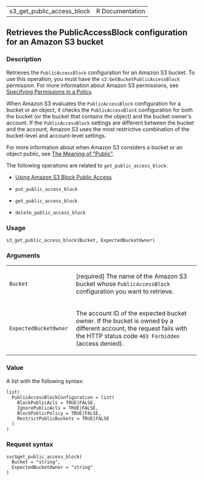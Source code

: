 <table style="width: 100%;">
<tbody>
<tr class="odd">
<td>s3_get_public_access_block</td>
<td style="text-align: right;">R Documentation</td>
</tr>
</tbody>
</table>

## Retrieves the PublicAccessBlock configuration for an Amazon S3 bucket

### Description

Retrieves the `PublicAccessBlock` configuration for an Amazon S3 bucket.
To use this operation, you must have the `s3:GetBucketPublicAccessBlock`
permission. For more information about Amazon S3 permissions, see
[Specifying Permissions in a
Policy](https://docs.aws.amazon.com/AmazonS3/latest/userguide/using-with-s3-actions.html).

When Amazon S3 evaluates the `PublicAccessBlock` configuration for a
bucket or an object, it checks the `PublicAccessBlock` configuration for
both the bucket (or the bucket that contains the object) and the bucket
owner's account. If the `PublicAccessBlock` settings are different
between the bucket and the account, Amazon S3 uses the most restrictive
combination of the bucket-level and account-level settings.

For more information about when Amazon S3 considers a bucket or an
object public, see [The Meaning of
"Public"](https://docs.aws.amazon.com/AmazonS3/latest/userguide/access-control-block-public-access.html#access-control-block-public-access-policy-status).

The following operations are related to `get_public_access_block`:

-   [Using Amazon S3 Block Public
    Access](https://docs.aws.amazon.com/AmazonS3/latest/userguide/access-control-block-public-access.html)

-   `put_public_access_block`

-   `get_public_access_block`

-   `delete_public_access_block`

### Usage

    s3_get_public_access_block(Bucket, ExpectedBucketOwner)

### Arguments

<table>
<colgroup>
<col style="width: 35%" />
<col style="width: 65%" />
</colgroup>
<tbody>
<tr class="odd">
<td><code id="s3_get_public_access_block_:_Bucket">Bucket</code></td>
<td><p>[required] The name of the Amazon S3 bucket whose
<code>PublicAccessBlock</code> configuration you want to
retrieve.</p></td>
</tr>
<tr class="even">
<td><code
id="s3_get_public_access_block_:_ExpectedBucketOwner">ExpectedBucketOwner</code></td>
<td><p>The account ID of the expected bucket owner. If the bucket is
owned by a different account, the request fails with the HTTP status
code <code style="white-space: pre;">⁠403 Forbidden⁠</code> (access
denied).</p></td>
</tr>
</tbody>
</table>

### Value

A list with the following syntax:

    list(
      PublicAccessBlockConfiguration = list(
        BlockPublicAcls = TRUE|FALSE,
        IgnorePublicAcls = TRUE|FALSE,
        BlockPublicPolicy = TRUE|FALSE,
        RestrictPublicBuckets = TRUE|FALSE
      )
    )

### Request syntax

    svc$get_public_access_block(
      Bucket = "string",
      ExpectedBucketOwner = "string"
    )
